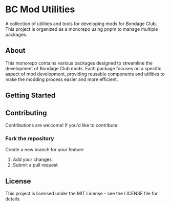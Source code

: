 # BC Mod Utilities

A collection of utilities and tools for developing mods for Bondage Club. This project is organized as a monorepo using pnpm to manage multiple packages.

## About

This monorepo contains various packages designed to streamline the development of Bondage Club mods. Each package focuses on a specific aspect of mod development, providing reusable components and utilities to make the modding process easier and more efficient.

## Getting Started

## Contributing
Contributions are welcome! If you'd like to contribute:

### Fork the repository
Create a new branch for your feature
1. Add your changes
2. Submit a pull request
   
## License
This project is licensed under the MIT License - see the LICENSE file for details.